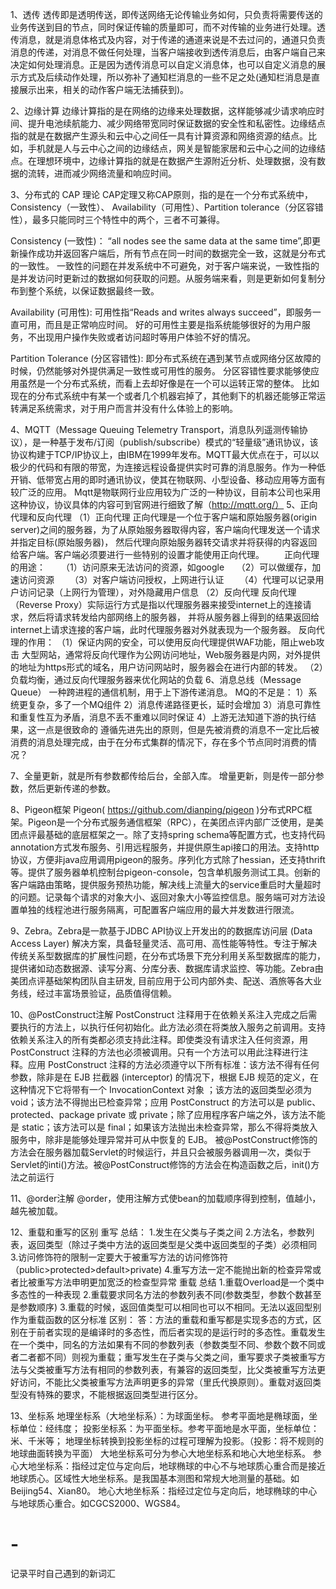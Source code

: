 1、透传
透传即是透明传送，即传送网络无论传输业务如何，只负责将需要传送的业务传送到目的节点，同时保证传输的质量即可，而不对传输的业务进行处理。透传消息，就是消息体格式及内容，对于传递的通道来说是不去过问的，通道只负责消息的传递，对消息不做任何处理，当客户端接收到透传消息后，由客户端自己来决定如何处理消息。正是因为透传消息可以自定义消息体，也可以自定义消息的展示方式及后续动作处理，所以弥补了通知栏消息的一些不足之处(通知栏消息是直接展示出来，相关的动作客户端无法捕获到)。

2、边缘计算
边缘计算指的是在网络的边缘来处理数据，这样能够减少请求响应时间、提升电池续航能力、减少网络带宽同时保证数据的安全性和私密性。边缘结点指的就是在数据产生源头和云中心之间任一具有计算资源和网络资源的结点。比如，手机就是人与云中心之间的边缘结点，网关是智能家居和云中心之间的边缘结点。在理想环境中，边缘计算指的就是在数据产生源附近分析、处理数据，没有数据的流转，进而减少网络流量和响应时间。

3、分布式的 CAP 理论
CAP定理又称CAP原则，指的是在一个分布式系统中，Consistency（一致性）、 Availability（可用性）、Partition tolerance（分区容错性），最多只能同时三个特性中的两个，三者不可兼得。

Consistency (一致性)：
“all nodes see the same data at the same time”,即更新操作成功并返回客户端后，所有节点在同一时间的数据完全一致，这就是分布式的一致性。
一致性的问题在并发系统中不可避免，对于客户端来说，一致性指的是并发访问时更新过的数据如何获取的问题。从服务端来看，则是更新如何复制分布到整个系统，以保证数据最终一致。

Availability (可用性):
可用性指“Reads and writes always succeed”，即服务一直可用，而且是正常响应时间。
好的可用性主要是指系统能够很好的为用户服务，不出现用户操作失败或者访问超时等用户体验不好的情况。

Partition Tolerance (分区容错性):
即分布式系统在遇到某节点或网络分区故障的时候，仍然能够对外提供满足一致性或可用性的服务。
分区容错性要求能够使应用虽然是一个分布式系统，而看上去却好像是在一个可以运转正常的整体。
比如现在的分布式系统中有某一个或者几个机器宕掉了，其他剩下的机器还能够正常运转满足系统需求，对于用户而言并没有什么体验上的影响。

4、MQTT（Message Queuing Telemetry Transport，消息队列遥测传输协议），是一种基于发布/订阅（publish/subscribe）模式的“轻量级”通讯协议，该协议构建于TCP/IP协议上，由IBM在1999年发布。MQTT最大优点在于，可以以极少的代码和有限的带宽，为连接远程设备提供实时可靠的消息服务。作为一种低开销、低带宽占用的即时通讯协议，使其在物联网、小型设备、移动应用等方面有较广泛的应用。
Mqtt是物联网行业应用较为广泛的一种协议，目前本公司也采用这种协议，协议具体的内容可到官网进行细致了解（http://mqtt.org/）
5、正向代理和反向代理
（1）正向代理
正向代理是一个位于客户端和原始服务器(origin server)之间的服务器，为了从原始服务器取得内容，客户端向代理发送一个请求并指定目标(原始服务器)，
然后代理向原始服务器转交请求并将获得的内容返回给客户端。客户端必须要进行一些特别的设置才能使用正向代理。
　　正向代理的用途：
　　（1）访问原来无法访问的资源，如google
    （2）可以做缓存，加速访问资源
　　（3）对客户端访问授权，上网进行认证
　　（4）代理可以记录用户访问记录（上网行为管理），对外隐藏用户信息
（2）反向代理
反向代理（Reverse Proxy）实际运行方式是指以代理服务器来接受internet上的连接请求，然后将请求转发给内部网络上的服务器，
并将从服务器上得到的结果返回给internet上请求连接的客户端，此时代理服务器对外就表现为一个服务器。
反向代理的作用：
（1）保证内网的安全，可以使用反向代理提供WAF功能，阻止web攻击
大型网站，通常将反向代理作为公网访问地址，Web服务器是内网，对外提供的地址为https形式的域名，用户访问网站时，服务器会在进行内部的转发。
（2）负载均衡，通过反向代理服务器来优化网站的负载
6、消息总线（Message Queue）
一种跨进程的通信机制，用于上下游传递消息。
MQ的不足是：
1）系统更复杂，多了一个MQ组件
2）消息传递路径更长，延时会增加
3）消息可靠性和重复性互为矛盾，消息不丢不重难以同时保证
4）上游无法知道下游的执行结果，这一点是很致命的
遵循先进先出的原则，但是先被消费的消息不一定比后被消费的消息处理完成，由于在分布式集群的情况下，存在多个节点同时消费的情况？


7、全量更新，就是所有参数都传给后台，全部入库。
   增量更新，则是传一部分参数，然后更新传递的参数。
   
   
8、Pigeon框架
Pigeon( https://github.com/dianping/pigeon )分布式RPC框架。Pigeon是一个分布式服务通信框架（RPC），在美团点评内部广泛使用，是美团点评最基础的底层框架之一。除了支持spring schema等配置方式，也支持代码annotation方式发布服务、引用远程服务，并提供原生api接口的用法。支持http协议，方便非java应用调用pigeon的服务。序列化方式除了hessian，还支持thrift等。提供了服务器单机控制台pigeon-console，包含单机服务测试工具。创新的客户端路由策略，提供服务预热功能，解决线上流量大的service重启时大量超时的问题。记录每个请求的对象大小、返回对象大小等监控信息。服务端可对方法设置单独的线程池进行服务隔离，可配置客户端应用的最大并发数进行限流。


9、Zebra。Zebra是一款基于JDBC API协议上开发出的的数据库访问层 (Data Access Layer) 解决方案，具备轻量灵活、高可用、高性能等特性。专注于解决传统关系型数据库的扩展性问题，在分布式场景下充分利用关系型数据库的能力，提供诸如动态数据源、读写分离、分库分表、数据库请求监控、等功能。Zebra由美团点评基础架构团队自主研发, 目前应用于公司内部外卖、配送、酒旅等各大业务线，经过丰富场景验证，品质值得信赖。


10、@PostConstruct注解
PostConstruct 注释用于在依赖关系注入完成之后需要执行的方法上，以执行任何初始化。此方法必须在将类放入服务之前调用。支持依赖关系注入的所有类都必须支持此注释。即使类没有请求注入任何资源，用 PostConstruct 注释的方法也必须被调用。只有一个方法可以用此注释进行注释。应用 PostConstruct 注释的方法必须遵守以下所有标准：该方法不得有任何参数，除非是在 EJB 拦截器 (interceptor) 的情况下，根据 EJB 规范的定义，在这种情况下它将带有一个 InvocationContext 对象 ；该方法的返回类型必须为 void；该方法不得抛出已检查异常；应用 PostConstruct 的方法可以是 public、protected、package private 或 private；除了应用程序客户端之外，该方法不能是 static；该方法可以是 final；如果该方法抛出未检查异常，那么不得将类放入服务中，除非是能够处理异常并可从中恢复的 EJB。
被@PostConstruct修饰的方法会在服务器加载Servlet的时候运行，并且只会被服务器调用一次，类似于Servlet的inti()方法。被@PostConstruct修饰的方法会在构造函数之后，init()方法之前运行


11、@order注解
@order，使用注解方式使bean的加载顺序得到控制，值越小，越先被加载。


12、重载和重写的区别
重写 总结： 
	1.发生在父类与子类之间 
	2.方法名，参数列表，返回类型（除过子类中方法的返回类型是父类中返回类型的子类）必须相同 
	3.访问修饰符的限制一定要大于被重写方法的访问修饰符（public>protected>default>private) 
	4.重写方法一定不能抛出新的检查异常或者比被重写方法申明更加宽泛的检查型异常
重载 总结
	1.重载Overload是一个类中多态性的一种表现 
	2.重载要求同名方法的参数列表不同(参数类型，参数个数甚至是参数顺序) 
	3.重载的时候，返回值类型可以相同也可以不相同。无法以返回型别作为重载函数的区分标准
区别：
答：方法的重载和重写都是实现多态的方式，区别在于前者实现的是编译时的多态性，而后者实现的是运行时的多态性。重载发生在一个类中，同名的方法如果有不同的参数列表（参数类型不同、参数个数不同或者二者都不同）则视为重载；重写发生在子类与父类之间，重写要求子类被重写方法与父类被重写方法有相同的参数列表，有兼容的返回类型，比父类被重写方法更好访问，不能比父类被重写方法声明更多的异常（里氏代换原则）。重载对返回类型没有特殊的要求，不能根据返回类型进行区分。


13、坐标系
地理坐标系（大地坐标系）：为球面坐标。 参考平面地是椭球面，坐标单位：经纬度；
投影坐标系：为平面坐标。参考平面地是水平面，坐标单位：米、千米等；
地理坐标转换到投影坐标的过程可理解为投影。（投影：将不规则的地球曲面转换为平面）
大地坐标系可分为参心大地坐标系和地心大地坐标系。
参心大地坐标系：指经过定位与定向后，地球椭球的中心不与地球质心重合而是接近地球质心。区域性大地坐标系。是我国基本测图和常规大地测量的基础。如Beijing54、Xian80。
地心大地坐标系：指经过定位与定向后，地球椭球的中心与地球质心重合。如CGCS2000、WGS84。

# -
记录平时自己遇到的新词汇
